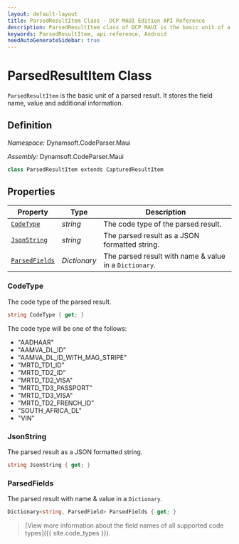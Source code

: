 ```yaml
---
layout: default-layout
title: ParsedResultItem Class - DCP MAUI Edition API Reference
description: ParsedResultItem class of DCP MAUI is the basic unit of a parsed result. It stores the field name, value and additional information.
keywords: ParsedResultItem, api reference, Android
needAutoGenerateSidebar: true
---
```


# ParsedResultItem Class

`ParsedResultItem` is the basic unit of a parsed result. It stores the field name, value and additional information.

## Definition

*Namespace:* Dynamsoft.CodeParser.Maui

*Assembly:* Dynamsoft.CodeParser.Maui

```csharp
class ParsedResultItem extends CapturedResultItem
```

## Properties

| Property | Type | Description |
| -------- | ---- | ----------- |
| [`CodeType`](#codetype) | *string* | The code type of the parsed result. |
| [`JsonString`](#jsonstring) | *string* | The parsed result as a JSON formatted string. |
| [`ParsedFields`](#parsedfields) | *Dictionary* | The parsed result with name & value in a `Dictionary`. |

### CodeType

The code type of the parsed result.

```csharp
string CodeType { get; }
```

The code type will be one of the follows:

- "AADHAAR"
- "AAMVA_DL_ID"
- "AAMVA_DL_ID_WITH_MAG_STRIPE"
- "MRTD_TD1_ID"
- "MRTD_TD2_ID"
- "MRTD_TD2_VISA"
- "MRTD_TD3_PASSPORT"
- "MRTD_TD3_VISA"
- "MRTD_TD2_FRENCH_ID"
- "SOUTH_AFRICA_DL"
- "VIN"

### JsonString

The parsed result as a JSON formatted string.

```csharp
string JsonString { get; }
```

### ParsedFields

The parsed result with name & value in a `Dictionary`.

```csharp
Dictionary<string, ParsedField> ParsedFields { get; }
```

> [View more information about the field names of all supported code types]({{ site.code_types }}).
